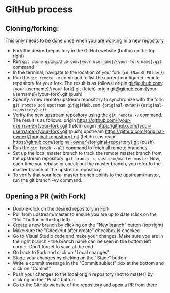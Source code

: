 # GitHub process

## Cloning/forking:

This only needs to be done once when you are working in a new repository.

- Fork the desired repository in the GitHub website (button on the top right)
- Run `git clone git@github.com:{your-username}/{your-fork-name}.git` command
- In the terminal, navigate to the location of your fork (`cd {NameOfFOlder}`)
- Run the `git remote -v` command to list the current configured remote repository for your fork.
    The result is as follows:
    origin  git@github.com:{your-username}/{your-fork}.git (fetch)
    origin git@github.com:{your-username}/{your-fork}.git (push)
- Specify a new remote upstream repository to synchronize with the fork:
`git remote add upstream git@github.com:{original-owner}/{original-repository}.git`
- Verify the new upstream repository using the `git remote -v` command.
The result is as follows:
origin    https://github.com/{your-username}/{your-fork}.git (fetch)
origin    https://github.com/{your-username}/{your-fork}.git (push)
upstream  https://github.com/{original-owner}/{original-repository}.git (fetch)
upstream  https://github.com/{original-owner}/{original-repository}.git (push)
- Run the `git fetch --all` command to fetch all remote branches.
- Set up the local master branch to track the remote master branch from the upstream repository:
`git branch -u upstream/master master`
Now, each time you rebase or check out the master branch, you refer to the master branch of the upstream repository.
- To verify that your local master branch points to the upstream/master, run the git branch -vv command.

## Opening a PR (with Fork)

- Double-click on the desired repository in Fork
- Pull from upstream/master to ensure you are up to date (click on the "Pull" button in the top left)
- Create a new branch by clicking on the "New branch" button (top right)
- Make sure the "Checkout after create" checkbox is checked
- Go to Visual Studio code and make your changes. Make sure you are in the right branch - the branch name can be seen in the bottom left corner. Don't forget to save at the end.
- Go back to Fork and click on "Local changes"
- Stage your changes by clicking on the "Stage" button
- Write a commit message in the "Commit subject" box at the bottom and click on "Commit"
- Push your changes to the local origin repository (not to master) by clicking on the "Push" button
- Go to the GitHub website of the repository and open a PR from there
